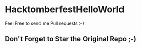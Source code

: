 # HacktomberfestHelloWorld

Feel Free to send me Pull requests :-)

## Don't Forget to Star the Original Repo ;-) 
